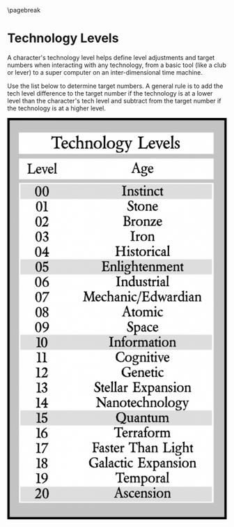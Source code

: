 
\pagebreak

# Technology Levels #
A character's technology level helps define level adjustments and target numbers when interacting with any technology, from a basic tool (like a club or lever) to a super computer on an inter-dimensional time machine.

Use the list below to determine target numbers. A general rule is to add the tech level difference to the target number if the technology is at a lower level than the character's tech level and subtract from the target number if the technology is at a higher level.

![Technology Levels](images/Tech_Levels.png)

